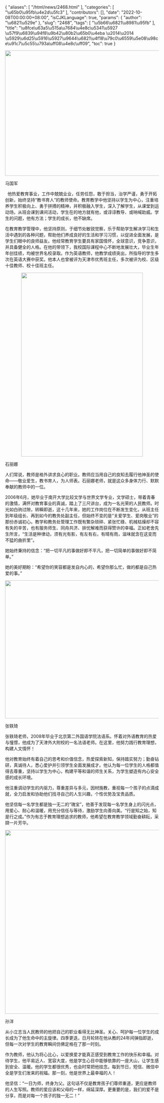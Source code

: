 {
    "aliases": [
        "/html/news/2468.html"
    ],
    "categories": [
        "\u65b0\u95fb\u4e2d\u5fc3"
    ],
    "contributors": [],
    "date": "2022-10-08T00:00:00+08:00",
    "isCJKLanguage": true,
    "params": {
        "author": "\u6821\u529e"
    },
    "slug": "2468",
    "tags": [
        "\u5b66\u6821\u8981\u95fb"
    ],
    "title": "\u8fce\u63a5\u515a\u7684\u4e8c\u5341\u5927 \u57f9\u6839\u94f8\u9b42\u80b2\u65b0\u4eba \u2014\u2014 \u5929\u6d25\u5916\u5927\u9644\u6821\u4f18\u79c0\u6559\u5e08\u98ce\u91c7\u5c55\u793a\uff08\u4e8c\uff09",
    "toc": true
}


<img
    src="https://cdn.tfls.online/mirror/full/f809fdceb9f796a6dfba53be33e04ae7b6dd3df9.jpg"
    style="display:block;margin-left:auto;margin-right:auto;"
    decoding="async"
    fetchpriority="auto"
    loading="lazy"
    height="409"
    width="600"
/>




马国军 




  他热爱教育事业，工作中兢兢业业，任劳任怨，敢于担当，治学严谨，勇于开拓创新，始终坚持“教书育人”的教师使命。教育教学中他坚持以学生为中心，注重培养学生积极向上、勇于拼搏的精神，并积极融入学生，深入了解学生，从课堂到运动场，从班会课到课间活动，学生在的地方就有他，或谆谆教导、或呐喊助威。学生的问题，他有方法；学生的成长，他不缺席。




在教育教学管理中，他坚持原则，于细节处敏锐觉察，乐于帮助学生解决学习和生活中遇到的各种问题，帮助他们养成良好的生活和学习习惯，以促进全面发展，是学生们眼中的良师益友。他经常教育学生要具有家国情怀，全球意识，竞争意识，并具备健全的人格。在他的带领下，我校国际课程中心不断地发展壮大，毕业生年年创佳绩，均被世界名校录取。作为英语教师，他教学成绩突出，所指导的学生多次在英语大赛中获奖。他本人也曾被评为天津市优秀班主任，多次被评为校、区级十佳教师、校十佳班主任。




  







<img
    src="https://cdn.tfls.online/mirror/full/f3dab5a74aaba83c077da2dc6e11307fc2a1ba8b.jpg"
    style="display:block;margin-left:auto;margin-right:auto;"
    decoding="async"
    fetchpriority="auto"
    loading="lazy"
    height="600"
    width="398"
/>  






石丽娜




人们常说，教师是格外讲求良心的职业。教师应当用自己的良知去履行他神圣的使命——敬业爱生，教书育人，为人师表。石丽娜老师，就是这众多身体力行、默默奉献的教师中的一位。




2006年6月，她毕业于南开大学比较文学与世界文学专业，文学硕士，带着青春的激情，满怀对教育事业的真诚，踏上了三尺讲台，成为一名光荣的人民教师。时光如白驹过隙，转瞬即逝，这十几年来，她的工作岗位在不断发生变化，从班主任到年级组长、再到如今的教务处副主任，但始终不变的是“关爱学生、爱岗敬业”的那份赤诚初心。教学和教务处管理工作既有繁杂琐碎、紧张忙碌、机械枯燥却不容有失的辛苦，也有服务师生、同舟共济、排忧解难而获得赞许的幸福。正如老舍先生所言，“生活是种律动，须有光有影，有左有右，有晴有雨，滋味就含在这变而不猛的曲折里”。




她始终秉持的信念：“把一切平凡的事做好即不平凡，把一切简单的事做好即不简单。”




她的美好期盼：“希望你的笑容都是发自内心的，希望你那么忙，做的都是自己热爱的事。”  






  







<img
    src="https://cdn.tfls.online/mirror/full/9b2d4b09011ad00f0a1f461840d281734dbdb993.jpg"
    style="display:block;margin-left:auto;margin-right:auto;"
    decoding="async"
    fetchpriority="auto"
    loading="lazy"
    height="450"
    width="600"
/>  






张轶琦




张轶琦老师，2008年毕业于北京第二外国语学院法语系。怀着对外语教育的热爱与憧憬，他成为了天津外大附校的一名法语老师。在这里，他努力践行教育理想，构建人文情怀！




他对教育始终有着自己的思考和价值信念，热爱探索新知，保持踏实努力；勤奋钻研，真诚待人，悉心爱护并引领学生全面发展成才。他认为每一位学生的人格都值得去尊重，坚持以学生为中心，构建平等和谐的师生关系，为学生塑造有内心安全感的成长环境。




他注重调动学生的内驱力，尊重差异与多元，因材施教，重视每一个孩子的点滴成就，全力启发和协助他们找寻自己的人生兴趣，个性优势及宝贵品质。




他坚信每一名学生都是独一无二的“瑰宝”，他善于发现每一名学生身上的闪光点，用爱心、耐心和温暖，用充分信任与等待，激励学生向善向美。“行是知之始，知是行之成。”作为有志于教育理想追求的教师，他希望在教育教学领域勤奋耕耘，采撷一片芳华。  

  






  







<img
    src="https://cdn.tfls.online/mirror/full/d728f03ed3ed4f1c3d60a08406c45e066f3c2587.jpg"
    style="display:block;margin-left:auto;margin-right:auto;"
    decoding="async"
    fetchpriority="auto"
    loading="lazy"
    height="600"
    width="600"
/>  






孙洋




从小立志当人民教师的他把自己的职业看得无比神圣。关心、呵护每一位学生的成长成为了他生命中的主旋律。四季更迭，日月轮转在他从教的24年间弹指即逝，但每一次对学生的教育瞬间仿佛定格在了那一时刻。




作为教师，他认为将心比心，以爱换爱才能真正感受到教育工作的快乐和幸福。对待学生，他平易近人、宽容大度，他是学生心目中能够依靠的一座大山，让学生感到安全、温暖。他的学生都很优秀，也会时常把他挂念。每到节日，短信、微信中全是学生们发来的祝福。那一刻，他是世界上最幸福的人！




他坚信：“一日为师，终身为父。这句话不仅是教育孩子们尊师重道，更应是教师的人生写照。教师的爱应该和父母的一样，绵延深厚。更重要的是，我们的爱不是分享，而是对每一个孩子的独一无二！”

  


  




